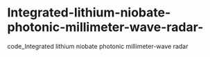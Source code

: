 # Integrated-lithium-niobate-photonic-millimeter-wave-radar-
code_Integrated lithium niobate photonic millimeter-wave radar 
